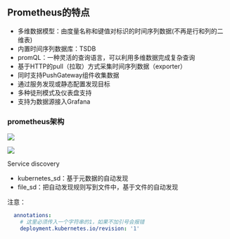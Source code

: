 ## Prometheus的特点
* 多维数据模型：由度量名称和键值对标识的时间序列数据(不再是行和列的二维表)
* 内置时间序列数据库：TSDB
* promQL：一种灵活的查询语言，可以利用多维数据完成复杂查询
* 基于HTTP的pull（拉取）方式采集时间序列数据（exporter）
* 同时支持PushGateway组件收集数据
* 通过服务发现或静态配置发现目标
* 多种徒刑模式及仪表盘支持
* 支持为数据源接入Grafana
 
### prometheus架构
![](https://borinboy.oss-cn-shanghai.aliyuncs.com/huan/20211028090654.png)

![](https://borinboy.oss-cn-shanghai.aliyuncs.com/huan/20211028091419.png)

Service discovery
* kubernetes_sd：基于元数据的自动发现
* file_sd：把自动发现规则写到文件中，基于文件的自动发现

注意：
```yaml
  annotations:
    # 这里必须传入一个字符串的1，如果不加引号会报错
    deployment.kubernetes.io/revision: '1'
```
